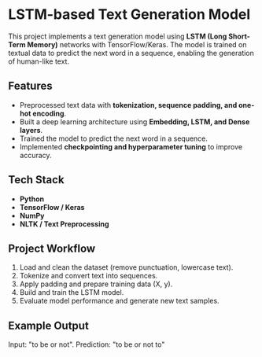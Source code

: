 # LSTM-based Text Generation Model

This project implements a text generation model using **LSTM (Long Short-Term Memory)** networks with TensorFlow/Keras. The model is trained on textual data to predict the next word in a sequence, enabling the generation of human-like text.

## Features
- Preprocessed text data with **tokenization, sequence padding, and one-hot encoding**.
- Built a deep learning architecture using **Embedding, LSTM, and Dense layers**.
- Trained the model to predict the next word in a sequence.
- Implemented **checkpointing and hyperparameter tuning** to improve accuracy.

## Tech Stack
- **Python**
- **TensorFlow / Keras**
- **NumPy**
- **NLTK / Text Preprocessing**

## Project Workflow
1. Load and clean the dataset (remove punctuation, lowercase text).
2. Tokenize and convert text into sequences.
3. Apply padding and prepare training data (X, y).
4. Build and train the LSTM model.
5. Evaluate model performance and generate new text samples.

## Example Output
Input: "to be or not".
Prediction: "to be or not to"
